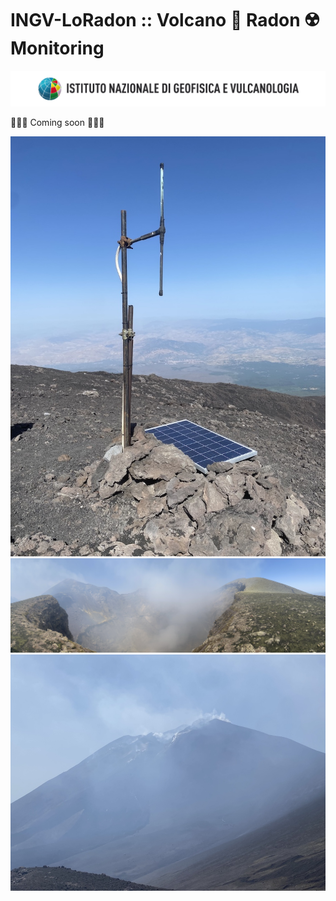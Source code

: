 # INGV-LoRadon :: Volcano 🌋 Radon ☢️ Monitoring

![](ingv_logo_banner.png)

🚧🚧🚧 Coming soon 🚧🚧🚧

![](images/etna-station-001.jpg)
![](images/etna-001.jpg)
![](images/etna-002.jpg)
